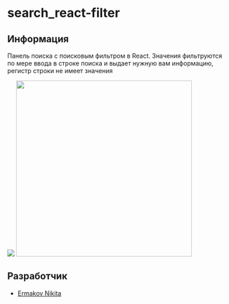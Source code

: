 # search_react-filter

## Информация
Панель поиска с поисковым фильтром в React. Значения фильтруются по мере ввода в строке поиска и выдает нужную вам информацию, регистр строки не имеет значения

<p>
<img src="https://i.ibb.co/k3rWh50/image.png">  
<img src="https://i.ibb.co/L9BgbVB/image.png" width = "400px">  
  </p>

## Разработчик

- [Ermakov Nikita](https://github.com/agr0meow)
